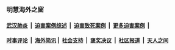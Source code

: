 
### 明慧海外之窗

####  [武汉肺炎](indexes/365.md?t=03181600) &nbsp;|&nbsp;  [迫害案例综述](indexes/328.md?t=03181600) &nbsp;|&nbsp; [迫害致死案例](indexes/277.md?t=03181600)  &nbsp;|&nbsp; [更多迫害案例](indexes/81.md?t=03181600)  &nbsp;|&nbsp; 
####  [时事评论](indexes/19.md?t=03181600) &nbsp;|&nbsp; [海外简讯](indexes/245.md?t=03181600)&nbsp;|&nbsp;  [社会支持](indexes/140.md?t=03181600) &nbsp;|&nbsp; [褒奖决议](indexes/282.md?t=03181600) &nbsp;|&nbsp; [社区报道](indexes/91.md?t=03181600)  &nbsp;|&nbsp; [天人之间](indexes/78.md?t=03181600) 


